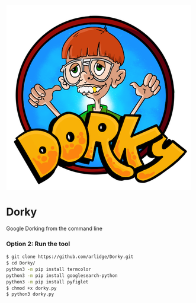 ![](https://github.com/arlidge/Dorky/blob/main/dorky_logo.png)

# Dorky
Google Dorking from the command line


### Option 2: Run the tool

```bash
$ git clone https://github.com/arlidge/Dorky.git
$ cd Dorky/
python3 -m pip install termcolor
python3 -m pip install googlesearch-python
python3 -m pip install pyfiglet
$ chmod +x dorky.py
$ python3 dorky.py
```
